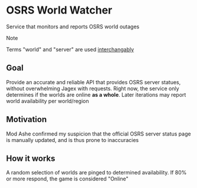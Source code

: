 # OSRS World Watcher
Service that monitors and reports OSRS world outages

> [!Note]
> Terms "world" and "server" are used [interchangably](https://oldschool.runescape.wiki/w/Server)

## Goal
Provide an accurate and reliable API that provides OSRS server statues, without overwhelming Jagex with requests. Right now, the service only determines if the worlds are online **as a whole**. Later iterations may report world availability per world/region

## Motivation
Mod Ashe confirmed my suspicion that the official OSRS server status page is manually updated, and is thus prone to inaccuracies

## How it works
A random selection of worlds are pinged to determined availability. If 80% or more respond, the game is considered "Online"